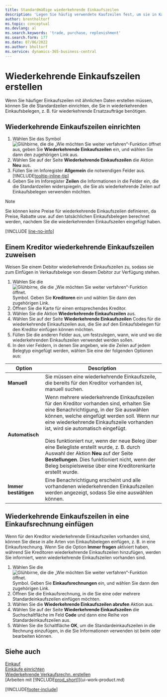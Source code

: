 ```yaml
---
title: Standardmäßige wiederkehrende Einkaufszeilen
description: 'Legen Sie häufig verwendete Kaufzeilen fest, um sie in Kaufbelege einzufügen und die Zeilen schnell mit Standardinformationen zu füllen.'
author: brentholtorf
ms.topic: conceptual
ms.devlang: al
ms.search.keywords: 'trade, purchase, replenishment'
ms.search.form: 177
ms.date: 07/06/2022
ms.author: bholtorf
ms.service: dynamics-365-business-central
---
```

# <a name="create-recurring-purchase-lines"></a>Wiederkehrende Einkaufszeilen erstellen

Wenn Sie häufiger Einkaufszeilen mit ähnlichen Daten erstellen müssen, können Sie die Standardzeilen einrichten, die Sie in wiederkehrenden Einkaufsbelegen, z. B. für wiederkehrende Ersatzaufträge benötigen.

## <a name="set-up-recurring-purchase-lines"></a>Wiederkehrende Einkaufszeilen einrichten

1. Wählen Sie das Symbol ![Glühbirne, die die „Wie möchten Sie weiter verfahren“-Funktion öffnet](media/ui-search/search_small.png "Wie möchten Sie weiter verfahren?") aus, geben Sie **Wiederkehrende Einkaufszeilen** ein, und wählen Sie dann den zugehörigen Link aus.
2. Wählen Sie auf der Seite **Wiederkehrende Einkaufszeilen** die Aktion **Neu** aus.
3. Füllen Sie im Inforegister **Allgemein** die notwendigen Felder aus. [!INCLUDE[tooltip-inline-tip](includes/tooltip-inline-tip_md.md)]
4. Geben Sie im Inforegister **Zeilen** die Informationen in die Felder ein, die die Standardzeilen widerspiegeln, die Sie als wiederkehrende Zeilen auf Einkaufsbelegen verwenden möchten.

> [!NOTE]
> Sie können keine Preise für wiederkehrende Einkaufszeilen definieren, da Preise, Rabatte usw. auf den tatsächlichen Einkaufsbelegen berechnet werden, nachdem Sie die wiederkehrenden Einkaufszeilen eingefügt haben.

[!INCLUDE [line-no-info](includes/line-no-info.md)]

## <a name="assign-recurring-purchase-lines-to-a-vendor"></a>Einem Kreditor wiederkehrende Einkaufszeilen zuweisen

Weisen Sie einem Debitor wiederkehrende Einkaufszeilen zu, sodass sie zum Einfügen in Verkaufsbelege von diesem Debitor zur Verfügung stehen.

1. Wählen Sie die ![Glühbirne, die die „Wie möchten Sie weiter verfahren“-Funktion öffnet.](media/ui-search/search_small.png "Wie möchten Sie weiter verfahren?") Symbol. Geben Sie **Kreditoren** ein und wählen Sie dann den zugehörigen Link.
2. Öffnen Sie die Karte für einen entsprechendes Kreditor.
3. Wählen Sie die Aktion **Wiederkehrende Einkaufszeilen** aus.
4. Wählen Sie auf der Seite **Wiederkehrende Einkaufszeilen** Codes für die wiederkehrende Einkaufszeilen aus, die Sie auf den Einkaufsbelegen für den Kreditor einfügen können möchten.
5. Füllen Sie die anderen Felder aus, um festzulegen, wann, wie und wo die wiederkehrenden Einkaufszeilen verwendet werden sollen.
6. In den vier Feldern, in denen Sie angeben, wie die Zeilen auf jedem Belegtyp eingefügt werden, wählen Sie eine der folgenden Optionen aus:

|Option|Description|
|------|-----------|
|**Manuell**|Sie müssen eine wiederkehrende Einkaufszeile, die bereits für den Kreditor vorhanden ist, manuell suchen.|
|**Automatisch**|Wenn mehrere wiederkehrende Einkaufszeilen für den Kreditor vorhanden sind, erhalten Sie eine Benachrichtigung, in der Sie auswählen können, welche eingefügt werden soll. Wenn nur eine wiederkehrende Einkaufszeile vorhanden ist, wird sie automatisch eingefügt.<br /><br />Dies funktioniert nur, wenn der neue Beleg über eine Belegliste erstellt wurde, z. B. durch Auswahl der Aktion **Neu** auf der Seite **Bestellungen**. Dies funktioniert nicht, wenn der Beleg beispielsweise über eine Kreditorenkarte erstellt wurde.|
|**Immer bestätigen**|Eine Benachrichtigung erscheint und alle vorhandenen wiederkehrenden Einkaufszeilen werden angezeigt, sodass Sie eine auswählen können.

## <a name="insert-recurring-purchase-lines-on-a-purchase-invoice"></a>Wiederkehrende Einkaufszeilen in eine Einkaufsrechnung einfügen

Wenn für den Kreditor wiederkehrende Einkaufszeilen vorhanden sind, können Sie diese in alle Arten von Einkaufsbelegen einfügen, z. B. in eine Einkaufsrechnung. Wenn Sie die Option **Immer fragen** aktiviert haben, während Sie Kreditoren wiederkehrende Einkaufszeilen hinzufügen, werden Sie informiert, wenn wiederkehrende Einkaufszeilen vorhanden sind.

1. Wählen Sie die ![Glühbirne, die die „Wie möchten Sie weiter verfahren“-Funktion öffnet.](media/ui-search/search_small.png "Sagen Sie mir, was Sie tun möchten") Symbol. Geben Sie **Einkaufsrechnungen** ein, und wählen Sie dann den zugehörigen Link.
2. Öffnen Sie die Einkaufsrechnung, in die Sie eine oder mehrere Standardeinkaufszeilen einfügen möchten.
3. Wählen Sie die **Wiederkehrende Einkaufszeilen abrufen** Aktion aus.
4. Wählen Sie auf der Seite **Wiederkehrende Einkaufszeilen** die Suchschaltfläche im Feld **Code** und dann eine Reihe von Standardeinkaufszeilen aus.
5. Wählen Sie die Schaltfläche **OK**, um die Standardeinkaufszeilen in die Rechnung einzufügen, in die Sie Informationen verwenden ist beim oder bearbeiten können.

## <a name="see-also"></a>Siehe auch

[Einkauf](purchasing-manage-purchasing.md)  
[Einkäufe einrichten](purchasing-setup-purchasing.md)  
[Wiederkehrende Verkaufsrechn. erstellen](sales-how-work-standard-lines.md)  
[Arbeiten mit [!INCLUDE[prod_short](includes/prod_short.md)]](ui-work-product.md)  

[!INCLUDE[footer-include](includes/footer-banner.md)]

